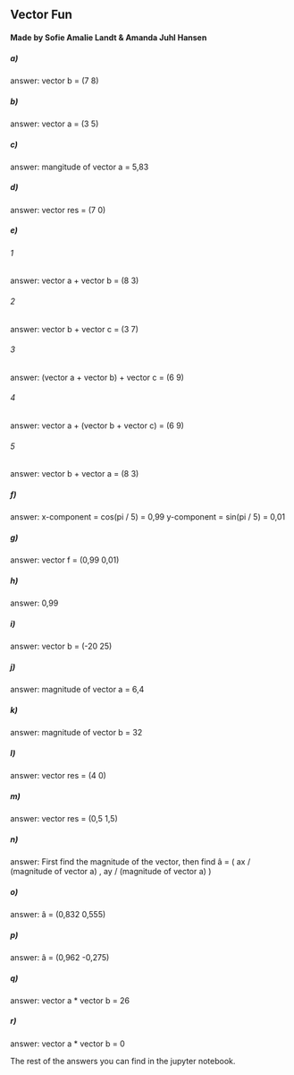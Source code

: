 ## Vector Fun
 
#### Made by Sofie Amalie Landt & Amanda Juhl Hansen

##### a)
answer: vector b = (7 8)

##### b)
answer: vector a = (3 5)

##### c) 
answer: mangitude of vector a = 5,83

##### d)
answer: vector res = (7 0)

##### e)

###### 1 
answer: vector a + vector b = (8 3)

###### 2
answer: vector b + vector c = (3 7)

###### 3
answer: (vector a + vector b) + vector c = (6 9)

###### 4
answer: vector a + (vector b + vector c) = (6 9)

###### 5
answer: vector b + vector a = (8 3)

##### f)
answer: 
x-component = cos(pi / 5) = 0,99
y-component = sin(pi / 5) = 0,01

##### g)
answer: vector f = (0,99 0,01)

##### h)
answer: 0,99

##### i)
answer: vector b = (-20 25)

##### j)
answer: magnitude of vector a = 6,4

##### k)
answer: magnitude of vector b = 32

##### l)
answer: vector res = (4 0)

##### m)
answer: vector res = (0,5 1,5)

##### n)
answer: First find the magnitude of the vector, then find â = ( ax / (magnitude of vector a) , ay / (magnitude of vector a) )
 
##### o)
answer: â = (0,832 0,555)

##### p)
answer: â = (0,962 -0,275)

##### q)
answer: vector a * vector b = 26

##### r)
answer: vector a * vector b = 0

The rest of the answers you can find in the jupyter notebook.

